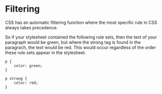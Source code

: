 
# Filtering

CSS has an automatic filtering function where the most specific rule in CSS always takes precedence. 

So if your stylesheet contained the following rule sets, then the text of your paragraph would be green, but where the strong tag is found in the paragrach, the text would be red. This would occur regardless of the order these rule sets appear in the stylesheet.

```
p {
	color: green;
}
```
```
p strong {
	color: red;
}
```
